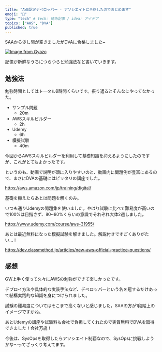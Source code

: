 ```yaml
---
title: "AWS認定デベロッパー - アソシエイトに合格したのでまとめます"
emoji: "🔹"
type: "tech" # tech: 技術記事 / idea: アイデア
topics: ["AWS", "DVA"]
published: true
---
```


SAAから少し間が空きましたがDVAに合格しました~

[![Image from Gyazo](https://i.gyazo.com/bf0b3cdd291a07dfe2eda9dc5fe130f8.png)](https://gyazo.com/bf0b3cdd291a07dfe2eda9dc5fe130f8)

記憶が新鮮なうちにつらつらと勉強法など書いていきます。

## 勉強法

勉強時間としてはトータル9時間くらいです。振り返るとそんなにやってなかった。

- サンプル問題
  - 20m
- AWSスキルビルダー
  - 2h
- Udemy
  - 6h
- 模擬試験
  - 40m

今回からAWSスキルビルダーを利用して基礎知識を抑えるようにしたのですが、これがとてもよかったです。

というのも、動画で説明が頭に入りやすいのと、動画内に問題例が豊富にあるので、まさにDVAの基礎にはピッタリの講座でした。

https://aws.amazon.com/jp/training/digital/

基礎を抑えたらあとは問題を解くのみ。

いつも通りUdemyの問題集を使いました。やはり試験に比べて難易度が高いので100%は目指さず、80~90%くらいの意識でそれぞれ大体2週しました。

https://www.udemy.com/course/aws-31955/

あとは最近無料になった模擬試験を解きました。解説付きですごくありがたい…！

https://dev.classmethod.jp/articles/new-aws-official-practice-questions/

## 感想

GW上手く使って久々にAWSの勉強ができて楽しかったです。

デプロイ方法や具体的な実装手法など、デベロッパーという名を冠するだけあって結構実践的な知識を身につけられました。

試験の難易度についてはそこまで高くないと感じました。SAAの方が1段階上のイメージですかね。

あとUdemyの講座や試験料も会社で負担してくれたので実質無料でDVAを取得できました！会社万歳！

今後は、SysOpsを取得したらアソシエイト制覇なので、SysOpsに挑戦しようかな〜ってざっくり考えてます。










